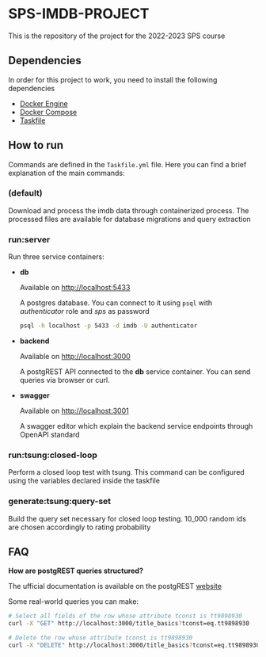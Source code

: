 # SPS-IMDB-PROJECT

This is the repository of the project for the 2022-2023 SPS course

## Dependencies

In order for this project to work, you need to install the following dependencies

- [Docker Engine](https://docs.docker.com/engine/install/)
- [Docker Compose](https://docs.docker.com/compose/install/)
- [Taskfile](https://taskfile.dev/installation/)  

## How to run

Commands are defined in the `Taskfile.yml` file. Here you can find a brief explanation of the main commands:
### (default)

Download and process the imdb data through containerized process. The processed files are available for database migrations and query extraction

### run:server

Run three service containers:
- **db**

    Available on [http://localhost:5433](http://localhost:5433)

    A postgres database. You can connect to it using `psql` with _authenticator_ role and _sps_ as password

    ```bash
    psql -h localhost -p 5433 -d imdb -U authenticator 
    ```

- **backend**

    Available on [http://localhost:3000](http://localhost:3000)

    A postgREST API connected to the **db** service container. You can send queries via browser or  curl.

- **swagger**

    Available on [http://localhost:3001](http://localhost:3001)

    A swagger editor which explain the backend service endpoints through OpenAPI standard

### run:tsung:closed-loop

Perform a closed loop test with tsung. This command can be configured using the variables declared inside the taskfile

### generate:tsung:query-set

Build the query set necessary for closed loop testing. 10_000 random ids are chosen accordingly to rating probability

## FAQ

**How are postgREST queries structured?**

The ufficial documentation is available on the postgREST [website](https://postgrest.org/en/stable/api.html#)

Some real-world queries you can make:

```bash
# Select all fields of the row whose attribute tconst is tt9898930
curl -X "GET" http://localhost:3000/title_basics?tconst=eq.tt9898930

# Delete the row whose attribute tconst is tt9898930
curl -X "DELETE" http://localhost:3000/title_basics?tconst=eq.tt9898930
```
